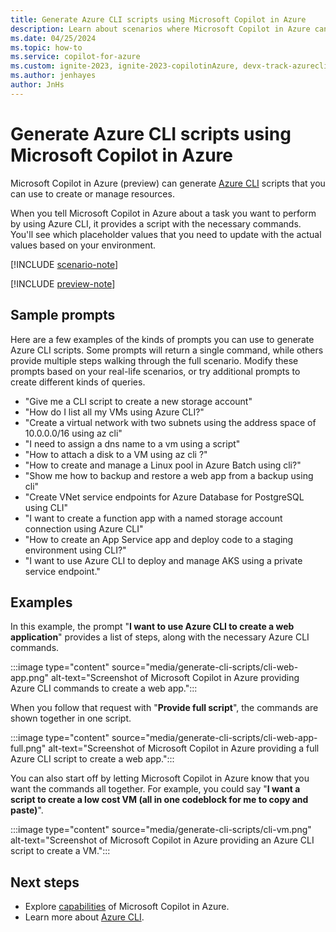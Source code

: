 ```yaml
---
title: Generate Azure CLI scripts using Microsoft Copilot in Azure
description: Learn about scenarios where Microsoft Copilot in Azure can generate Azure CLI scripts for you to customize and use.
ms.date: 04/25/2024
ms.topic: how-to
ms.service: copilot-for-azure
ms.custom: ignite-2023, ignite-2023-copilotinAzure, devx-track-azurecli, build-2024
ms.author: jenhayes
author: JnHs
---
```


# Generate Azure CLI scripts using Microsoft Copilot in Azure

Microsoft Copilot in Azure (preview) can generate [Azure CLI](/cli/azure/) scripts that you can use to create or manage resources.

When you tell Microsoft Copilot in Azure about a task you want to perform by using Azure CLI, it provides a script with the necessary commands. You'll see which placeholder values that you need to update with the actual values based on your environment.

[!INCLUDE [scenario-note](includes/scenario-note.md)]

[!INCLUDE [preview-note](includes/preview-note.md)]

## Sample prompts

Here are a few examples of the kinds of prompts you can use to generate Azure CLI scripts. Some prompts will return a single command, while others provide multiple steps walking through the full scenario. Modify these prompts based on your real-life scenarios, or try additional prompts to create different kinds of queries.

- "Give me a CLI script to create a new storage account"
- "How do I list all my VMs using Azure CLI?"
- "Create a virtual network with two subnets using the address space of 10.0.0.0/16 using az cli"
- "I need to assign a dns name to a vm using a script"
- "How to attach a disk to a VM using az cli ?"
- "How to create and manage a Linux pool in Azure Batch using cli?"
- "Show me how to backup and restore a web app from a backup using cli"
- "Create VNet service endpoints for Azure Database for PostgreSQL using CLI"
- "I want to create a function app with a named storage account connection using Azure CLI"
- "How to create an App Service app and deploy code to a staging environment using CLI?"
- "I want to use Azure CLI to deploy and manage AKS using a private service endpoint."

## Examples

In this example, the prompt "**I want to use Azure CLI to create a web application**" provides a list of steps, along with the necessary Azure CLI commands.

:::image type="content" source="media/generate-cli-scripts/cli-web-app.png" alt-text="Screenshot of Microsoft Copilot in Azure providing Azure CLI commands to create a web app.":::

When you follow that request with "**Provide full script**", the commands are shown together in one script.

:::image type="content" source="media/generate-cli-scripts/cli-web-app-full.png" alt-text="Screenshot of Microsoft Copilot in Azure providing a full Azure CLI script to create a web app.":::

You can also start off by letting Microsoft Copilot in Azure know that you want the commands all together. For example, you could say "**I want a script to create a low cost VM (all in one codeblock for me to copy and paste)**".

:::image type="content" source="media/generate-cli-scripts/cli-vm.png" alt-text="Screenshot of Microsoft Copilot in Azure providing an Azure CLI script to create a VM.":::

## Next steps

- Explore [capabilities](capabilities.md) of Microsoft Copilot in Azure.
- Learn more about [Azure CLI](/azure/cli).
